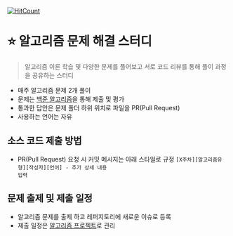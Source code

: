 [![HitCount](http://hits.dwyl.io/weggleedul/algorithm.svg)](http://hits.dwyl.io/weggleedul/algorithm)

# :star: 알고리즘 문제 해결 스터디
> 알고리즘 이론 학습 및 다양한 문제를 풀어보고 서로 코드 리뷰를 통해 풀이 과정을 공유하는 스터디

- 매주 알고리즘 문제 2개 풀이
- 문제는 [백준 알고리즘](https://www.acmicpc.net/)을 통해 제출 및 평가
- 통과한 답안은 문제 폴더 하위 위치로 파일을 PR(Pull Request)
- 사용하는 언어는 자유

## 소스 코드 제출 방법
- PR(Pull Request) 요청 시 커밋 메시지는 아래 스타일로 규정
<code>[X주차][알고리즘유형][작성자][언어] - 추가 상세 내용 입력</code>

## 문제 출제 및 제출 일정
- 알고리즘 문제를 출제 하고 레퍼지토리에 새로운 이슈로 등록
- 제출 일정은 [알고리즘 프로젝트](https://github.com/orgs/weggdul/projects/3)로 관리
